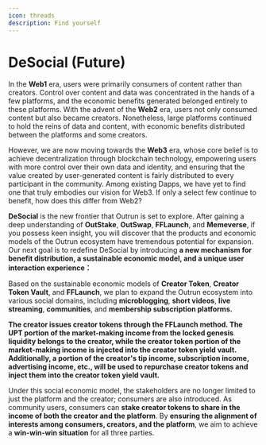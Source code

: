 ```yaml
---
icon: threads
description: Find yourself
---
```


# DeSocial (Future)

In the **Web1** era, users were primarily consumers of content rather than creators. Control over content and data was concentrated in the hands of a few platforms, and the economic benefits generated belonged entirely to these platforms. With the advent of the **Web2** era, users not only consumed content but also became creators. Nonetheless, large platforms continued to hold the reins of data and content, with economic benefits distributed between the platforms and some creators.

However, we are now moving towards the **Web3** era, whose core belief is to achieve decentralization through blockchain technology, empowering users with more control over their own data and identity, and ensuring that the value created by user-generated content is fairly distributed to every participant in the community. Among existing Dapps, we have yet to find one that truly embodies our vision for Web3. If only a select few continue to benefit, how does this differ from Web2?

**DeSocial** is the new frontier that Outrun is set to explore. After gaining a deep understanding of **OutStake**, **OutSwap**, **FFLaunch**, and **Memeverse**, if you possess keen insight, you will discover that the products and economic models of the Outrun ecosystem have tremendous potential for expansion. Our next goal is to redefine DeSocial by introducing **a new mechanism for benefit distribution, a sustainable economic model, and a unique user interaction experience：**

Based on the sustainable economic models of **Creator Token**, **Creator Token Vault**, and **FFLaunch**, we plan to expand the Outrun ecosystem into various social domains, including **microblogging**, **short videos**, **live streaming**, **communities**, and **membership subscription platforms.**&#x20;

**The creator issues creator tokens through the FFLaunch method. The UPT portion of the market-making income from the locked genesis liquidity belongs to the creator, while the creator token portion of the market-making income is injected into the creator token yield vault. Additionally, a portion of the creator's tip income, subscription income, advertising income, etc., will be used to repurchase creator tokens and inject them into the creator token yield vault.**

Under this social economic model, the stakeholders are no longer limited to just the platform and the creator; consumers are also introduced. As community users, consumers can **stake creator tokens to share in the income of both the creator and the platform**. By **ensuring the alignment of interests among consumers, creators, and the platform**, we aim to achieve a **win-win-win situation** for all three parties.
